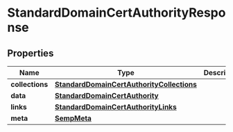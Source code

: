 
# StandardDomainCertAuthorityResponse

## Properties
Name | Type | Description | Notes
------------ | ------------- | ------------- | -------------
**collections** | [**StandardDomainCertAuthorityCollections**](StandardDomainCertAuthorityCollections.md) |  |  [optional]
**data** | [**StandardDomainCertAuthority**](StandardDomainCertAuthority.md) |  |  [optional]
**links** | [**StandardDomainCertAuthorityLinks**](StandardDomainCertAuthorityLinks.md) |  |  [optional]
**meta** | [**SempMeta**](SempMeta.md) |  | 



